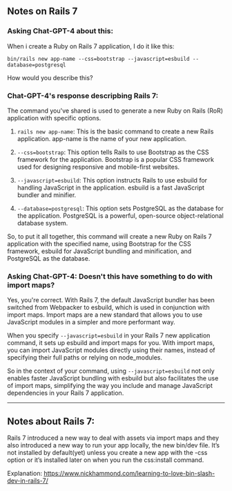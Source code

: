 ## Notes on Rails 7

### Asking Chat-GPT-4 about this:
When i create a Ruby on Rails 7 application, I do it like this:
```
bin/rails new app-name --css=bootstrap --javascript=esbuild --database=postgresql
```

How would you describe this?

### Chat-GPT-4's response descripbing Rails 7:
The command you've shared is used to generate a new Ruby on Rails (RoR) application with specific options.

1. ```rails new app-name```: This is the basic command to create a new Rails application. app-name is the name of your new application.

2. ```--css=bootstrap```: This option tells Rails to use Bootstrap as the CSS framework for the application. Bootstrap is a popular CSS framework used for designing responsive and mobile-first websites.

3. ```--javascript=esbuild```: This option instructs Rails to use esbuild for handling JavaScript in the application. esbuild is a fast JavaScript bundler and minifier.

4. ```--database=postgresql```: This option sets PostgreSQL as the database for the application. PostgreSQL is a powerful, open-source object-relational database system.

So, to put it all together, this command will create a new Ruby on Rails 7 application with the specified name, using Bootstrap for the CSS framework, esbuild for JavaScript bundling and minification, and PostgreSQL as the database.

### Asking Chat-GPT-4: Doesn't this have something to do with import maps?

Yes, you're correct. With Rails 7, the default JavaScript bundler has been switched from Webpacker to esbuild, which is used in conjunction with import maps. Import maps are a new standard that allows you to use JavaScript modules in a simpler and more performant way.

When you specify ```--javascript=esbuild``` in your Rails 7 new application command, it sets up esbuild and import maps for you. With import maps, you can import JavaScript modules directly using their names, instead of specifying their full paths or relying on node_modules.

So in the context of your command, using ```--javascript=esbuild``` not only enables faster JavaScript bundling with esbuild but also facilitates the use of import maps, simplifying the way you include and manage JavaScript dependencies in your Rails 7 application.

---

## Notes about Rails 7:

Rails 7 introduced a new way to deal with assets via import maps and they also introduced a new way to run your app locally, the new bin/dev file. It’s not installed by default(yet) unless you create a new app with the -css option or it’s installed later on when you run the css:install command.

Explanation: https://www.nickhammond.com/learning-to-love-bin-slash-dev-in-rails-7/